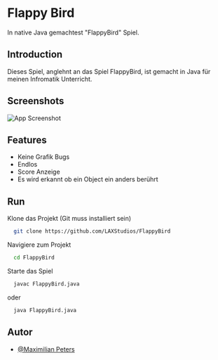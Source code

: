 # Flappy Bird

In native Java gemachtest "FlappyBird" Spiel.


## Introduction
Dieses Spiel, anglehnt an das Spiel FlappyBird, ist gemacht in Java für
meinen Infromatik Unterricht.
## Screenshots

![App Screenshot](https://cdn.discordapp.com/attachments/1045835154414903376/1045835179794644993/image.png)


## Features

- Keine Grafik Bugs
- Endlos
- Score Anzeige
- Es wird erkannt ob ein Object ein anders berührt


## Run

Klone das Projekt (Git muss installiert sein)

```bash
  git clone https://github.com/LAXStudios/FlappyBird
```

Navigiere zum Projekt

```bash
  cd FlappyBird
```

Starte das Spiel

```bash
  javac FlappyBird.java
```
oder
```bash
  java FlappyBird.java
```


## Autor

- [@Maximilian Peters](https://www.github.com/LAXStudios)


